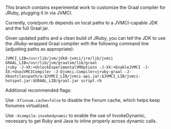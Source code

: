This branch contains experimental work to customize the Graal compiler for
JRuby, plugging it in via JVMCI.

Currently, core/pom.rb depends on local paths to a JVMCI-capable JDK and
the full Graal jar.

Given updated paths and a clean build of JRuby, you can tell the JDK to
use the JRuby-wrapped Graal compiler with the following command line
(adjusting paths as appropriate):

```
JVMCI_LIB=/usr/lib/jvm/jdk8-jvmci/jre/lib/jvmci
GRAAL_LIB=/usr/lib/jvm/graalvm/lib/graal
jruby -J-XX:+UnlockExperimentalVMOptions -J-XX:+EnableJVMCI -J-XX:+UseJVMCICompiler -J-Djvmci.Compiler=jruby-graal -J-Xbootclasspath/a:$JVMCI_LIB/jvmci-api.jar:$JVMCI_LIB/jvmci-hotspot.jar:$GRAAL_LIB/graal.jar script.rb
```

Additional recommended flags:

Use `-Xfixnum.cache=false` to disable the fixnum cache, which helps keep
fixnumes virtualized.

Use `-Xcompile.invokedynamic` to enable the use of InvokeDynamic,
necessary to get Ruby and Java to inline properly across dynamic calls. 
